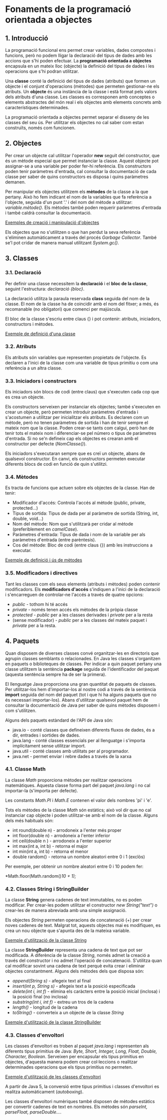 # Fonaments de la programació orientada a objectes

## 1. Introducció

La programació funcional ens permet crear variables, dades compostes i funcions, però no podem lligar la declaració del tipus de dades amb les accions que s'hi poden efectuar.
La **programació orientada a objectes** encapsula en un mateix lloc (objecte) la definició del tipus de dades i les operacions que s'hi podran utilitzar.

Una **classe** conté la definició del tipus de dades (atributs) que formen un objecte i el conjunt d'operacions (mètodes) que permeten gestionar-ne els atributs.
Un **objecte** és una instància de la classe i està format pels valors dels atributs d'una classe.
Les classes es corresponen amb conceptes o elements abstractes del món real i els objectes amb elements concrets amb característiques determinades.

La programació orientada a objectes permet separar el disseny de les classes del seu ús. Per utilitzar els objectes no cal saber com estan construïts, només com funcionen.

## 2. Objectes

Per crear un objecte cal utilitzar l'operador **new** seguit del constructor, que és un mètode especial que permet instanciar la classe.
Aquest objecte pot assignar-se a una variable per poder fer-hi referència.
Els constructors poden tenir paràmetres d'entrada, cal consultar la documentació de cada classe per saber de quins constructors es disposa i quins paràmetres demanen.

Per manipular els objectes utilitzem els **mètodes** de la classe a la que pertany.
Això ho fem indicant el nom de la variables que fa referència a l'objecte, seguida d'un punt '.' i del nom del mètode a utilitzar: *variable.mètode()*.
Els mètodes també poden requerir paràmetres d'entrada i també caldrà consultar la documentació.

[Exemples de creació i manipulació d'objectes](../src/fonaments/Principal.java)

Els objectes que no s'utilitzen o que han perdut la seva referència s'eliminen automàticament a través del procés *Garbage Collector*.
També se'l pot cridar de manera manual utilitzant *System.gc()*.

## 3. Classes

### 3.1. Declaració

Per definir una classe necessitem la **declaració** i el **bloc de la classe**, seguint l'estructura: *declaració {bloc}*.

La declaració utilitza la paraula reservada **class** seguida del nom de la classe.
El nom de la classe ha de coincidir amb el nom del fitxer; a més, és recomanable (no obligatori) que comenci per majúscula.

El bloc de la classe s'escriu entre claus {} i pot contenir: atributs, iniciadors, constructors i mètodes.

[Exemple de definició d'una classe](../src/fonaments/Compte.java)

### 3.2. Atributs

Els atributs són variables que representen propietats de l'objecte.
Es declaren a l'inici de la classe com una variable de tipus primitiu o com una referència a un altra classe.

### 3.3. Iniciadors i constructors

Els iniciadors són blocs de codi (entre claus) que s'executen cada cop que es crea un objecte.

Els constructors serveixen per instanciar els objectes; també s'executen en crear un objecte, però permeten introduir paràmetres d'entrada i s'acostumen a utilitzar per inicialitzar els atributs.
Es declaren com un mètode, però no tenen paràmetres de sortida i han de tenir sempre el mateix nom que la classe.
Poden crear-se tants com calgui, però han de tenir tots el mateix nom i diferenciar-se pel número o tipus de paràmetres d'entrada.
Si no se'n defineix cap els objectes es crearan amb el constructor per defecte (*NomClasse()*).

Els iniciadors s'executaran sempre que es creï un objecte, abans de qualsevol constructor.
En canvi, els constructors permeten executar diferents blocs de codi en funció de quin s'utilitzi.

### 3.4. Mètodes

Es tracta de funcions que actuen sobre els objectes de la classe. Han de tenir:

* Modificador d'accés: Controla l'accés al mètode (public, private, protected...)
* Tipus de sortida: Tipus de dada per al paràmetre de sortida (String, int, double, void...)
* Nom del mètode: Nom que s'utilitzarà per cridar al mètode (preferiblement en *camelCase*).
* Paràmetres d'entrada: Tipus de dada i nom de la variable per als paràmetres d'entrada (entre parèntesis).
* Cos del mètode: Bloc de codi (entre claus {}) amb les instruccions a executar.

[Exemple de definició i ús de mètodes](../src/fonaments)


### 3.5. Modificadors i directives

Tant les classes com els seus elements (atributs i mètodes) poden contenir modificadors.
Els **modificadors d'accés** s'indiquen a l'inici de la declaració i s'encarreguen de controlar-ne l'accés a través de quatre opcions:

* *public* - tothom hi té accés
* *private* - només tenen accés els mètodes de la pròpia classe
* *protected* - *public* per a les classes derivades i *private* per a la resta
* (sense modificador) - *public* per a les classes del mateix paquet i *private* per a la resta.


## 4. Paquets

Quan disposem de diverses classes convé organitzar-les en directoris que agrupin classes semblants o relacionades. En Java les classes s'organitzen en paquets o biblioteques de classes. Per indicar a quin paquet pertany una classe utilitzem la sentència **package** seguida de l'identificador del paquet  (aquesta sentència sempre ha de ser la primera).

El llenguatge Java proporciona una gran quantitat de paquets de classes. Per utilitzar-los hem d'importar-los al nostre codi a través de la sentència **import** seguida del nom del paquet (tot i que hi ha alguns paquets que no és necessari importar-los). Abans d'utilitzar qualsevol paquet hem de consultar la documentació de Java per saber de quins mètodes disposem i com s'utilitzen.

Alguns dels paquets estàndard de l'API de Java són:

* java.io - conté classes que defineixen diferents fluxos de dades, és a dir, entrades i sortides de dades.
* java.lang - conté classes essencials per al llenguatge i s'importa implícitament sense utilitzar import.
* java.util - conté classes amb utilitats per al programador.
* java.net - permet enviar i rebre dades a través de la xarxa


### 4.1. Classe Math

La classe *Math* proporciona mètodes per realitzar operacions matemàtiques. Aquesta classe forma part del paquet *java.lang* i no cal importar-la (s'importa per defecte).

Les constants *Math.PI* i *Math.E* contenen el valor dels nombres 'pi' i 'e'.

Tots els mètodes de la classe *Math* són estàtics; això vol dir que no cal instanciar cap objecte i poden utilitzar-se amb el nom de la classe. Alguns dels més habituals són:

* int round(double n) - arrodoneix a l'enter més proper
* int floor(double n) - arrodoneix a l'enter inferior
* int ceil(double n ) - arrodoneix a l'enter superior
* int max(int a, int b) - retorna el major
* int min(int a, int b) - retorna el menor
* double random() - retorna un nombre aleatori entre 0 i 1 (exclòs)

Per exemple, per obtenir un nombre aleatori entre 0 i 10 podem fer:

*Math.floor(Math.random()*10 + 1);*

### 4.2. Classes String i StringBuilder

La classe **String** genera cadenes de text immutables, no es poden modificar.
Per crear-les podem utilitzar el constructor *new String("text")* o crear-les de manera abreviada amb una simple assignació.

Els objectes *String* permeten operacions de concatenació (+) per crear noves cadenes de text.
Malgrat tot, aquests objectes mai es modifiquen, es crea un nou objecte que s'apunta des de la mateixa variable.

[Exemple d'utilització de la classe String](../src/fonaments/Text.java)

La classe **StringBuilder** representa una cadena de text que pot ser modificada.
A diferència de la classe *String*, només admet la creació a través del constructor i no admet l'operació de concatenació.
S'utilitza quan cal modificar sovint una cadena de text perquè evita crear i eliminar objectes constantment.
Alguns dels mètodes dels que disposa són:

* *append(String s)* - afegeix text al final
* *insert(int p, String s)* - afegeix text a la posició especificada
* *delete(int i, int f)* - elimina els caràcters entre la posició inicial (inclosa) i la posició final (no inclosa)
* *substring(int i, int f)* - extreu un tros de la cadena
* *length()* - longitud de la cadena
* *toString()* - converteix a un objecte de la classe *String*  

[Exemple d'utilització de la classe StringBuilder](../src/fonaments/Text.java)


### 4.3. Classes d'envoltori

Les classes d'envoltori es troben al paquet *java.lang* i representen als diferents tipus primitius de Java:
*Byte, Short, Integer, Long, Float, Double, Character, Boolean*.
Serveixen per encapsular els tipus primitius en objectes, d'aquesta manera podem crear col·leccions o realitzar determinades operacions que els tipus primitius no permeten.

[Exemple d'utilització de les classes d'envoltori](../src/fonaments/Envoltori.java)

A partir de Java 5, la conversió entre tipus primitius i classes d'envoltori es realitza automàticament (*autoboxing*).

Les classes d'envoltori numèriques també disposen de mètodes estàtics per convertir cadenes de text en nombres.
Els mètodes són *parseInt, parseFloat, parseDouble...*.
